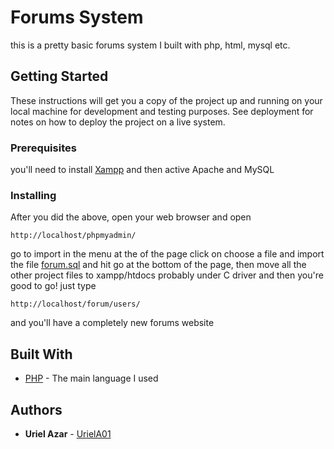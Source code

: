 # Forums System

this is a pretty basic forums system I built with php, html, mysql etc.

## Getting Started

These instructions will get you a copy of the project up and running on your local machine for development and testing purposes. See deployment for notes on how to deploy the project on a live system.

### Prerequisites

you'll need to install [Xampp](https://www.apachefriends.org/download.html) and then active Apache and MySQL

### Installing

After you did the above, open your web browser and open 

```
http://localhost/phpmyadmin/
```
go to import in the menu at the of the page click on choose a file and import the file [forum.sql](forum.sql) and hit go at the bottom of the page,
then move all the other project files to xampp/htdocs probably under C driver and then you're good to go! just type
```
http://localhost/forum/users/
```
and you'll have a completely new forums website

## Built With

* [PHP](http://php.net/) - The main language I used 

## Authors

* **Uriel Azar** - [UrielA01](https://github.com/UrielA01)
